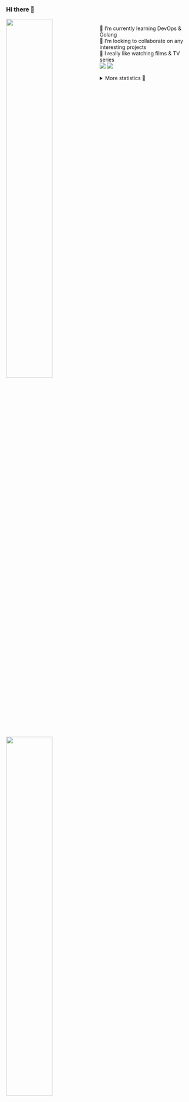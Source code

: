 ### Hi there 👋


[<img align="left" width="50%" src="https://github-readme-stats.vercel.app/api?username=rufusnufus&hide=issues&show_icons=true&count_private=true&theme=transparent&title_color=FF6F40&text_color=FBF9F8&icon_color=F48242&hide_border=true&hide_title=true#gh-dark-mode-only">](https://metrics.lecoq.io/rufusnufus#gh-dark-mode-only)
[<img align="left" width="50%" src="https://github-readme-stats.vercel.app/api?username=rufusnufus&hide=issues&show_icons=true&count_private=true&theme=transparent&title_color=FF6533&text_color=4D4644&icon_color=FF8038&hide_border=true&hide_title=true#gh-light-mode-only">](https://metrics.lecoq.io/rufusnufus#gh-light-mode-only)

<p>
  <br>
  🌱 I’m currently learning DevOps & Golang</br>
  👯 I’m looking to collaborate on any interesting projects</br>
  🎥 I really like watching films & TV series</br>
  <a href="https://linkedin.com/in/rufusnufus"><img src="https://img.shields.io/badge/linkedin-0077B5.svg?style=for-the-badge&logo=linkedin&logoColor=white"/></a>
  <a href="https://t.me/rufusnufus"><img src="https://img.shields.io/badge/-telegram-black?style=for-the-badge&color=blue&logo=telegram"/></a>
</p>

<p text-align="left">
<details>
  <summary>More statistics 👀</summary><br/>

<!--START_SECTION:waka-->
![Code Time](http://img.shields.io/badge/Code%20Time-319%20hrs%2054%20mins-blue)

![Profile Views](http://img.shields.io/badge/Profile%20Views-0-blue)

**I'm an Early 🐤** 

```text
🌞 Morning                4545 commits        █████░░░░░░░░░░░░░░░░░░░░   20.68 % 
🌆 Daytime                12569 commits       ██████████████░░░░░░░░░░░   57.20 % 
🌃 Evening                4206 commits        █████░░░░░░░░░░░░░░░░░░░░   19.14 % 
🌙 Night                  655 commits         █░░░░░░░░░░░░░░░░░░░░░░░░   02.98 % 
```
📅 **I'm Most Productive on Monday** 

```text
Monday                   4468 commits        █████░░░░░░░░░░░░░░░░░░░░   20.33 % 
Tuesday                  4186 commits        █████░░░░░░░░░░░░░░░░░░░░   19.05 % 
Wednesday                4237 commits        █████░░░░░░░░░░░░░░░░░░░░   19.28 % 
Thursday                 3845 commits        ████░░░░░░░░░░░░░░░░░░░░░   17.50 % 
Friday                   3759 commits        ████░░░░░░░░░░░░░░░░░░░░░   17.11 % 
Saturday                 596 commits         █░░░░░░░░░░░░░░░░░░░░░░░░   02.71 % 
Sunday                   884 commits         █░░░░░░░░░░░░░░░░░░░░░░░░   04.02 % 
```


📊 **This Week I Spent My Time On** 

```text
💬 Programming Languages: 
YAML                     5 hrs 9 mins        █████████░░░░░░░░░░░░░░░░   34.85 % 
HCL                      3 hrs 26 mins       ██████░░░░░░░░░░░░░░░░░░░   23.24 % 
Other                    2 hrs 43 mins       █████░░░░░░░░░░░░░░░░░░░░   18.37 % 
Go                       1 hr 13 mins        ██░░░░░░░░░░░░░░░░░░░░░░░   08.29 % 
Docker                   58 mins             ██░░░░░░░░░░░░░░░░░░░░░░░   06.57 % 

🔥 Editors: 
VS Code                  12 hrs 55 mins      ██████████████████████░░░   87.43 % 
iTerm2                   1 hr 51 mins        ███░░░░░░░░░░░░░░░░░░░░░░   12.57 % 
```

**I Mostly Code in Java** 

```text
Python                   17 repos            ███░░░░░░░░░░░░░░░░░░░░░░   12.14 % 
Smarty                   14 repos            ██░░░░░░░░░░░░░░░░░░░░░░░   10.00 % 
HCL                      6 repos             █░░░░░░░░░░░░░░░░░░░░░░░░   04.29 % 
Mustache                 4 repos             █░░░░░░░░░░░░░░░░░░░░░░░░   02.86 % 
HTML                     3 repos             █░░░░░░░░░░░░░░░░░░░░░░░░   02.14 % 
```




 Last Updated on 03/06/2023 01:01:49 UTC
<!--END_SECTION:waka-->

</details>
</p>
